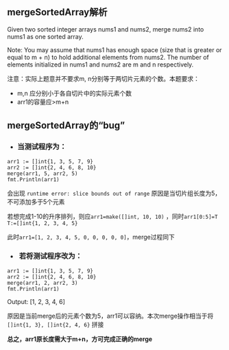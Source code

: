 ## mergeSortedArray解析

Given two sorted integer arrays nums1 and nums2, merge nums2 into nums1 as one sorted array.

Note:
You may assume that nums1 has enough space (size that is greater or equal to m + n) to hold additional elements from nums2. The number of elements initialized in nums1 and nums2 are m and n respectively.

注意：实际上题意并不要求m, n分别等于两切片元素的个数。本题要求：
- m,n 应分别小于各自切片中的实际元素个数
- arr1的容量应>m+n

## mergeSortedArray的“bug”
- ###  **当测试程序为：**
```
arr1 := []int{1, 3, 5, 7, 9}
arr2 := []int{2, 4, 6, 8, 10}
merge(arr1, 5, arr2, 5)
fmt.Println(arr1)
```
会出现 `runtime error: slice bounds out of range` 原因是当切片组长度为5，不可添加多于5个元素

若想完成1-10的升序排列，则应`arr1=make([]int, 10, 10)` ，同时`arr1[0:5]=T  T:=[]int{1, 2, 3, 4, 5}`

此时`arr1=[1, 2, 3, 4, 5, 0, 0, 0, 0, 0]`，merge过程同下
- ###  **若将测试程序改为：**
```
arr1 := []int{1, 3, 5, 7, 9}
arr2 := []int{2, 4, 6, 8, 10}
merge(arr1, 2, arr2, 3)
fmt.Println(arr1)
```
Output: [1, 2, 3, 4, 6]

原因是当前merge后的元素个数为5，arr1可以容纳。本次merge操作相当于将 `[]int{1, 3}, []int{2, 4, 6}` 拼接

**总之，arr1原长度需大于m+n，方可完成正确的merge**
